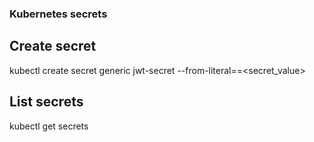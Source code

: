 ### Kubernetes secrets

## Create secret
kubectl create secret generic jwt-secret --from-literal=<secret-name>=<secret_value>

## List secrets
kubectl get secrets
